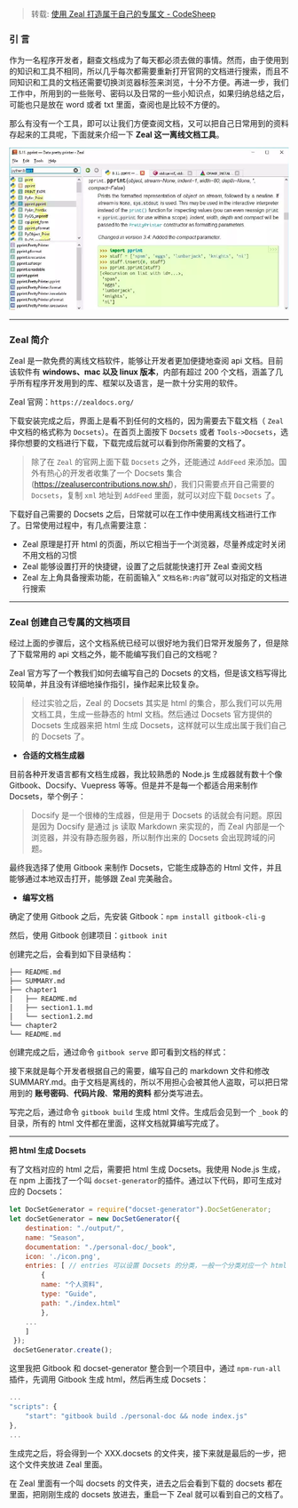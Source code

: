> 转载: [使用 Zeal 打造属于自己的专属文 - CodeSheep](https://mp.weixin.qq.com/s/c38soE1pKY_uqNLsUs7_jQ)

### 引 言

作为一名程序开发者，翻查文档成为了每天都必须去做的事情。然而，由于使用到的知识和工具不相同，所以几乎每次都需要重新打开官网的文档进行搜索，而且不同知识和工具的文档还需要切换浏览器标签来浏览，十分不方便。再进一步，我们工作中，所用到的一些账号、密码以及日常的一些小知识点，如果归纳总结之后，可能也只是放在 word 或者 txt 里面，查阅也是比较不方便的。

那么有没有一个工具，即可以让我们方便查阅文档，又可以把自己日常用到的资料存起来的工具呢，下面就来介绍一下 **Zeal 这一离线文档工具**。

![img](zeal/1.png)

---

### Zeal 简介

Zeal 是一款免费的离线文档软件，能够让开发者更加便捷地查阅 api 文档。目前该软件有 **windows、mac 以及 linux 版本**，内部有超过 200 个文档，涵盖了几乎所有程序开发用到的库、框架以及语言，是一款十分实用的软件。

Zeal 官网：`https://zealdocs.org/`

下载安装完成之后，界面上是看不到任何的文档的，因为需要去下载文档（ `Zeal` 中文档的格式称为 `Docsets`）。在首页上面按下 `Docsets` 或者 `Tools->Docsets`，选择你想要的文档进行下载，下载完成后就可以看到你所需要的文档了。

> 除了在 `Zeal` 的官网上面下载 `Docsets` 之外，还能通过 `AddFeed` 来添加。国外有热心的开发者收集了一个 Docsets 集合(https://zealusercontributions.now.sh/)，我们只需要点开自己需要的 `Docsets`，复制 `xml` 地址到 `AddFeed` 里面，就可以对应下载 `Docsets` 了。

下载好自己需要的 Docsets 之后，日常就可以在工作中使用离线文档进行工作了。日常使用过程中，有几点需要注意：

- Zeal 原理是打开 html 的页面，所以它相当于一个浏览器，尽量养成定时关闭不用文档的习惯
- Zeal 能够设置打开的快捷键，设置了之后就能快速打开 Zeal 查阅文档
- Zeal 左上角具备搜索功能，在前面输入“ `文档名称:内容`”就可以对指定的文档进行搜索

---

### Zeal 创建自己专属的文档项目

经过上面的步骤后，这个文档系统已经可以很好地为我们日常开发服务了，但是除了下载常用的 api 文档之外，能不能编写我们自己的文档呢？

Zeal 官方写了一个教我们如何去编写自己的 Docsets 的文档，但是该文档写得比较简单，并且没有详细地操作指引，操作起来比较复杂。

> 经过实验之后，Zeal 的 Docsets 其实是 html 的集合，那么我们可以先用文档工具，生成一些静态的 html 文档。然后通过 Docsets 官方提供的 Docsets 生成器来把 html 生成 Docsets，这样就可以生成出属于我们自己的 Docsets 了。

- **合适的文档生成器**

目前各种开发语言都有文档生成器，我比较熟悉的 Node.js 生成器就有数十个像 Gitbook、Docsify、Vuepress 等等。但是并不是每一个都适合用来制作 Docsets，举个例子：

> Docsify 是一个很棒的生成器，但是用于 Docsets 的话就会有问题。原因是因为 Docsify 是通过 js 读取 Markdown 来实现的，而 Zeal 内部是一个浏览器，并没有静态服务器，所以制作出来的 Docsets 会出现跨域的问题。

最终我选择了使用 Gitbook 来制作 Docsets，它能生成静态的 Html 文件，并且能够通过本地双击打开，能够跟 Zeal 完美融合。

- **编写文档**

确定了使用 Gitbook 之后，先安装 Gitbook：`npm install gitbook-cli-g`

然后，使用 Gitbook 创建项目：`gitbook init`

创建完之后，会看到如下目录结构：

```
├── README.md
├── SUMMARY.md
├── chapter1
│   ├── README.md
│   ├── section1.1.md
│   └── section1.2.md
└── chapter2
└── README.md
```

创建完成之后，通过命令 `gitbook serve` 即可看到文档的样式：

接下来就是每个开发者根据自己的需要，编写自己的 markdown 文件和修改 SUMMARY.md。由于文档是离线的，所以不用担心会被其他人盗取，可以把日常用到的 **账号密码**、**代码片段**、**常用的资料** 都分类写进去。

写完之后，通过命令 `gitbook build` 生成 html 文件。生成后会见到一个 `_book` 的目录，所有的 html 文件都在里面，这样文档就算编写完成了。

---

**把 html 生成 Docsets**

有了文档对应的 html 之后，需要把 html 生成 Docsets。我使用 Node.js 生成，在 npm 上面找了一个叫 `docset-generator`的插件。通过以下代码，即可生成对应的 Docsets：

```js
let DocSetGenerator = require("docset-generator").DocSetGenerator;
let docSetGenerator = new DocSetGenerator({
    destination: "./output/",
    name: "Season",
    documentation: "./personal-doc/_book",
    icon: './icon.png',
    entries: [ // entries 可以设置 Docsets 的分类，一般一个分类对应一个 html
        {
        name: "个人资料",
        type: "Guide",
        path: "./index.html"
        },
    ...
    ]
 });
 docSetGenerator.create();
```

这里我把 Gitbook 和 docset-generator 整合到一个项目中，通过 `npm-run-all` 插件，先调用 Gitbook 生成 html，然后再生成 Docsets：

```js
...
"scripts": {
    "start": "gitbook build ./personal-doc && node index.js"
},
...
```

生成完之后，将会得到一个 XXX.docsets 的文件夹，接下来就是最后的一步，把这个文件夹放进 Zeal 里面。

在 Zeal 里面有一个叫 docsets 的文件夹，进去之后会看到下载的 docsets 都在里面，把刚刚生成的 docsets 放进去，重启一下 Zeal 就可以看到自己的文档了。

